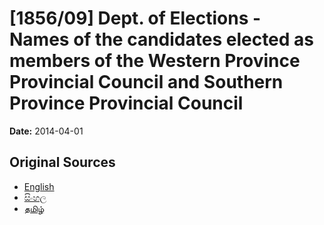 # [1856/09] Dept. of Elections - Names of the candidates elected as members of the Western Province Provincial Council and Southern Province Provincial Council

**Date:** 2014-04-01

## Original Sources

- [English](https://documents.gov.lk/view/extra-gazettes/2014/4/1856-09_E.pdf)
- [සිංහල](https://documents.gov.lk/view/extra-gazettes/2014/4/1856-09_S.pdf)
- [தமிழ்](https://documents.gov.lk/view/extra-gazettes/2014/4/1856-09_T.pdf)
